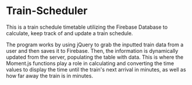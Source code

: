 # Train-Scheduler
This is a train schedule timetable utilizing the Firebase Database to calculate, keep track of and update a train schedule.

The program works by using jQuery to grab the inputted train data from a user and then saves it to Firebase.  Then, the information is dynamically updated from the server, populating the table with data.  This is where the Moment.js functions play a role in calculating and converting the time values to display the time until the train's next arrival in minutes, as well as how far away the train is in minutes.
